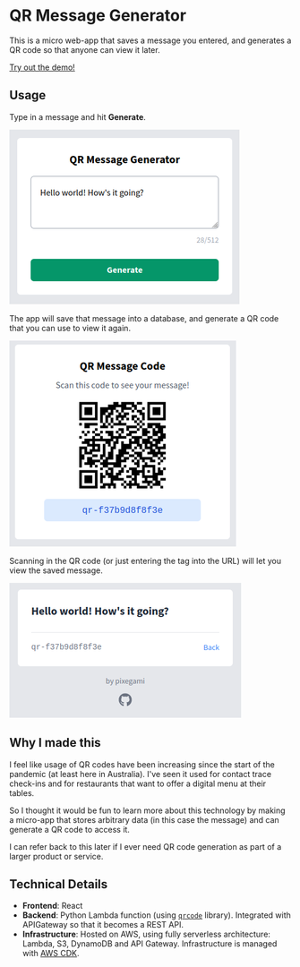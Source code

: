 # QR Message Generator

This is a micro web-app that saves a message you entered, and generates a QR code so that anyone can view it later.

[Try out the demo!](https://qr.pixegami.com)

## Usage

Type in a message and hit **Generate**.

![qr-enter-text](./images/qr-enter-text.png)

The app will save that message into a database, and generate a QR code that you can use to view it again.

![qr-enter-text](./images/qr-code.png)

Scanning in the QR code (or just entering the tag into the URL) will let you view the saved message.

![qr-enter-text](./images/qr-result.png)

## Why I made this

I feel like usage of QR codes have been increasing since the start of the pandemic (at least here in Australia). I've seen it used for contact trace check-ins and for restaurants that want to offer a digital menu at their tables.

So I thought it would be fun to learn more about this technology by making a micro-app that stores arbitrary data (in this case the message) and can generate a QR code to access it.

I can refer back to this later if I ever need QR code generation as part of a larger product or service.

## Technical Details

- **Frontend**: React
- **Backend**: Python Lambda function (using [`qrcode`](https://pypi.org/project/qrcode/) library). Integrated with APIGateway so that it becomes a REST API.
- **Infrastructure**: Hosted on AWS, using fully serverless architecture: Lambda, S3, DynamoDB and API Gateway. Infrastructure is managed with [AWS CDK](https://docs.aws.amazon.com/cdk/latest/guide/home.html).
